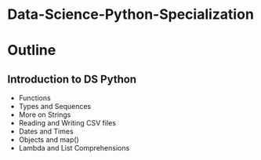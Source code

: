# Data-Science-Python-Specialization

# Outline
## Introduction to DS Python
- Functions
- Types and Sequences
- More on Strings
- Reading and Writing CSV files
- Dates and Times
- Objects and map()
- Lambda and List Comprehensions
